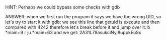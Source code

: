 HINT:
Perhaps we could bypass some checks with gdb

ANSWER:
when we first run the program it says we have the wrong UID, so let's try to start it with gdb:
we see this line that getuid is execute and then compared with 4242 therefore let's break before it and jump over it:
b *main+9
r
ju *main+63
and we get:
2A31L79asukciNyi8uppkEuSx
